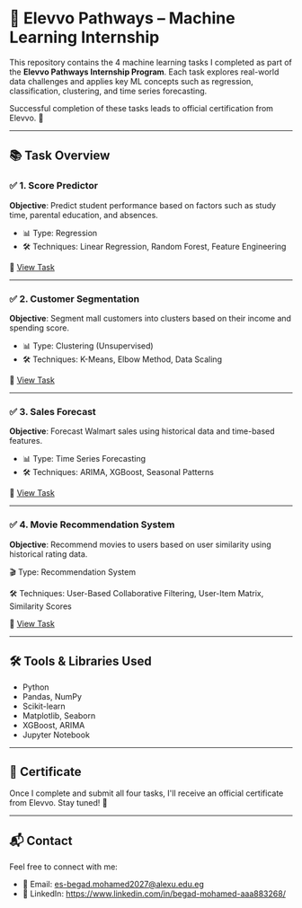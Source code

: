 # 🌟 Elevvo Pathways – Machine Learning Internship

This repository contains the 4 machine learning tasks I completed as part of the **Elevvo Pathways Internship Program**. Each task explores real-world data challenges and applies key ML concepts such as regression, classification, clustering, and time series forecasting.

Successful completion of these tasks leads to official certification from Elevvo. 🏅

---

## 📚 Task Overview

### ✅ 1. Score Predictor
**Objective**: Predict student performance based on factors such as study time, parental education, and absences.

- 📊 Type: Regression
- 🛠️ Techniques: Linear Regression, Random Forest, Feature Engineering

📁 [View Task](Task1-Students_score_Prediction.ipynb)

---

### ✅ 2. Customer Segmentation
**Objective**: Segment mall customers into clusters based on their income and spending score.

- 📊 Type: Clustering (Unsupervised)
- 🛠️ Techniques: K-Means, Elbow Method, Data Scaling

📁 [View Task](Task2-Customer_Segmentation.ipynb)

---

### ✅ 3. Sales Forecast
**Objective**: Forecast Walmart sales using historical data and time-based features.

- 📊 Type: Time Series Forecasting
- 🛠️ Techniques: ARIMA, XGBoost, Seasonal Patterns

📁 [View Task](Task3-Sales_Forecasting_Description.ipynb)

---

### ✅ 4. Movie Recommendation System
**Objective**: Recommend movies to users based on user similarity using historical rating data.

🎬 Type: Recommendation System

🛠️ Techniques: User-Based Collaborative Filtering, User-Item Matrix, Similarity Scores

📁 [View Task]()

---



## 🛠️ Tools & Libraries Used

- Python
- Pandas, NumPy
- Scikit-learn
- Matplotlib, Seaborn
- XGBoost, ARIMA
- Jupyter Notebook

---

## 📜 Certificate

Once I complete and submit all four tasks, I'll receive an official certificate from Elevvo. Stay tuned! 🧾

---

## 📬 Contact

Feel free to connect with me:

- 📧 Email: es-begad.mohamed2027@alexu.edu.eg
- 💼 LinkedIn: https://www.linkedin.com/in/begad-mohamed-aaa883268/

